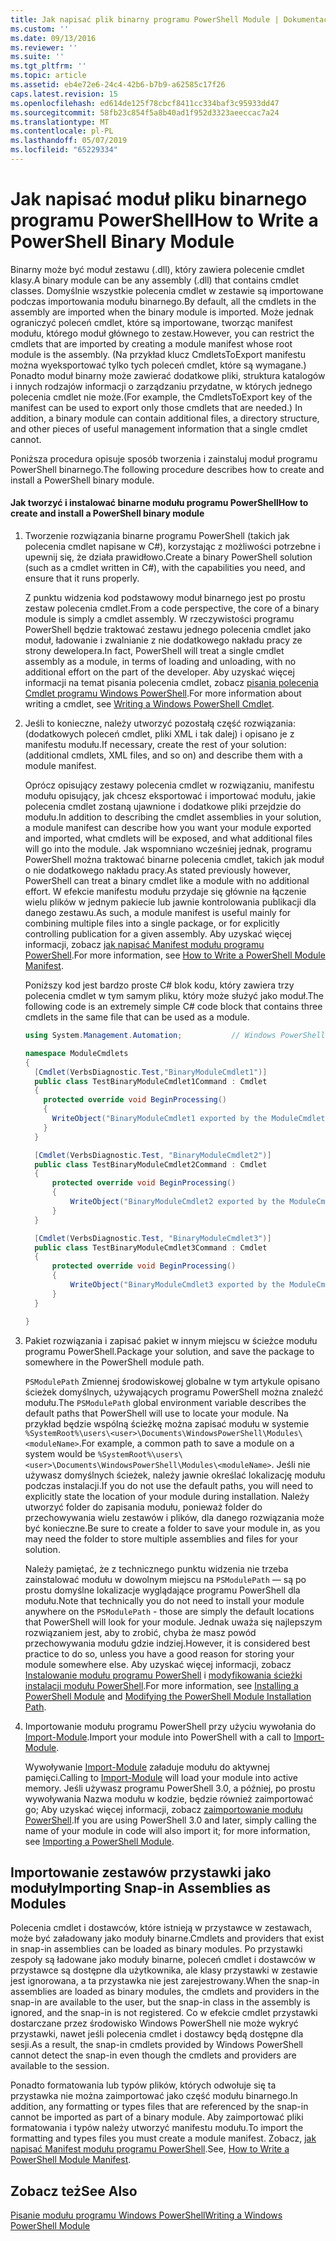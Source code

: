 ```yaml
---
title: Jak napisać plik binarny programu PowerShell Module | Dokumentacja firmy Microsoft
ms.custom: ''
ms.date: 09/13/2016
ms.reviewer: ''
ms.suite: ''
ms.tgt_pltfrm: ''
ms.topic: article
ms.assetid: eb4e72e6-24c4-42b6-b7b9-a62585c17f26
caps.latest.revision: 15
ms.openlocfilehash: ed614de125f78cbcf8411cc334baf3c95933dd47
ms.sourcegitcommit: 58fb23c854f5a8b40ad1f952d3323aeeccac7a24
ms.translationtype: MT
ms.contentlocale: pl-PL
ms.lasthandoff: 05/07/2019
ms.locfileid: "65229334"
---
```

# <a name="how-to-write-a-powershell-binary-module"></a><span data-ttu-id="1a970-102">Jak napisać moduł pliku binarnego programu PowerShell</span><span class="sxs-lookup"><span data-stu-id="1a970-102">How to Write a PowerShell Binary Module</span></span>

<span data-ttu-id="1a970-103">Binarny może być moduł zestawu (.dll), który zawiera polecenie cmdlet klasy.</span><span class="sxs-lookup"><span data-stu-id="1a970-103">A binary module can be any assembly (.dll) that contains cmdlet classes.</span></span> <span data-ttu-id="1a970-104">Domyślnie wszystkie polecenia cmdlet w zestawie są importowane podczas importowania modułu binarnego.</span><span class="sxs-lookup"><span data-stu-id="1a970-104">By default, all the cmdlets in the assembly are imported when the binary module is imported.</span></span> <span data-ttu-id="1a970-105">Może jednak ograniczyć poleceń cmdlet, które są importowane, tworząc manifest modułu, którego moduł głównego to zestaw.</span><span class="sxs-lookup"><span data-stu-id="1a970-105">However, you can restrict the cmdlets that are imported by creating a module manifest whose root module is the assembly.</span></span> <span data-ttu-id="1a970-106">(Na przykład klucz CmdletsToExport manifestu można wyeksportować tylko tych poleceń cmdlet, które są wymagane.) Ponadto moduł binarny może zawierać dodatkowe pliki, struktura katalogów i innych rodzajów informacji o zarządzaniu przydatne, w których jednego polecenia cmdlet nie może.</span><span class="sxs-lookup"><span data-stu-id="1a970-106">(For example, the CmdletsToExport key of the manifest can be used to export only those cmdlets that are needed.) In addition, a binary module can contain additional files, a directory structure, and other pieces of useful management information that a single cmdlet cannot.</span></span>

<span data-ttu-id="1a970-107">Poniższa procedura opisuje sposób tworzenia i zainstaluj moduł programu PowerShell binarnego.</span><span class="sxs-lookup"><span data-stu-id="1a970-107">The following procedure describes how to create and install a PowerShell binary module.</span></span>

#### <a name="how-to-create-and-install-a-powershell-binary-module"></a><span data-ttu-id="1a970-108">Jak tworzyć i instalować binarne modułu programu PowerShell</span><span class="sxs-lookup"><span data-stu-id="1a970-108">How to create and install a PowerShell binary module</span></span>

1. <span data-ttu-id="1a970-109">Tworzenie rozwiązania binarne programu PowerShell (takich jak polecenia cmdlet napisane w C#), korzystając z możliwości potrzebne i upewnij się, że działa prawidłowo.</span><span class="sxs-lookup"><span data-stu-id="1a970-109">Create a binary PowerShell solution (such as a cmdlet written in C#), with the capabilities you need, and ensure that it runs properly.</span></span>

   <span data-ttu-id="1a970-110">Z punktu widzenia kod podstawowy moduł binarnego jest po prostu zestaw polecenia cmdlet.</span><span class="sxs-lookup"><span data-stu-id="1a970-110">From a code perspective, the core of a binary module is simply a cmdlet assembly.</span></span> <span data-ttu-id="1a970-111">W rzeczywistości programu PowerShell będzie traktować zestawu jednego polecenia cmdlet jako moduł, ładowanie i zwalnianie z nie dodatkowego nakładu pracy ze strony dewelopera.</span><span class="sxs-lookup"><span data-stu-id="1a970-111">In fact, PowerShell will treat a single cmdlet assembly as a module, in terms of loading and unloading, with no additional effort on the part of the developer.</span></span> <span data-ttu-id="1a970-112">Aby uzyskać więcej informacji na temat pisania polecenia cmdlet, zobacz [pisania polecenia Cmdlet programu Windows PowerShell](../cmdlet/writing-a-windows-powershell-cmdlet.md).</span><span class="sxs-lookup"><span data-stu-id="1a970-112">For more information about writing a cmdlet, see [Writing a Windows PowerShell Cmdlet](../cmdlet/writing-a-windows-powershell-cmdlet.md).</span></span>

2. <span data-ttu-id="1a970-113">Jeśli to konieczne, należy utworzyć pozostałą część rozwiązania: (dodatkowych poleceń cmdlet, pliki XML i tak dalej) i opisano je z manifestu modułu.</span><span class="sxs-lookup"><span data-stu-id="1a970-113">If necessary, create the rest of your solution: (additional cmdlets, XML files, and so on) and describe them with a module manifest.</span></span>

   <span data-ttu-id="1a970-114">Oprócz opisujący zestawy polecenia cmdlet w rozwiązaniu, manifestu modułu opisujący, jak chcesz eksportować i importować modułu, jakie polecenia cmdlet zostaną ujawnione i dodatkowe pliki przejdzie do modułu.</span><span class="sxs-lookup"><span data-stu-id="1a970-114">In addition to describing the cmdlet assemblies in your solution, a module manifest can describe how you want your module exported and imported, what cmdlets will be exposed, and what additional files will go into the module.</span></span>
   <span data-ttu-id="1a970-115">Jak wspomniano wcześniej jednak, programu PowerShell można traktować binarne polecenia cmdlet, takich jak moduł o nie dodatkowego nakładu pracy.</span><span class="sxs-lookup"><span data-stu-id="1a970-115">As stated previously however, PowerShell can treat a binary cmdlet like a module with no additional effort.</span></span>
   <span data-ttu-id="1a970-116">W efekcie manifestu modułu przydaje się głównie na łączenie wielu plików w jednym pakiecie lub jawnie kontrolowania publikacji dla danego zestawu.</span><span class="sxs-lookup"><span data-stu-id="1a970-116">As such, a module manifest is useful mainly for combining multiple files into a single package, or for explicitly controlling publication for a given assembly.</span></span>
   <span data-ttu-id="1a970-117">Aby uzyskać więcej informacji, zobacz [jak napisać Manifest modułu programu PowerShell](how-to-write-a-powershell-module-manifest.md).</span><span class="sxs-lookup"><span data-stu-id="1a970-117">For more information, see [How to Write a PowerShell Module Manifest](how-to-write-a-powershell-module-manifest.md).</span></span>

   <span data-ttu-id="1a970-118">Poniższy kod jest bardzo proste C# blok kodu, który zawiera trzy polecenia cmdlet w tym samym pliku, który może służyć jako moduł.</span><span class="sxs-lookup"><span data-stu-id="1a970-118">The following code is an extremely simple C# code block that contains three cmdlets in the same file that can be used as a module.</span></span>

   ```csharp
   using System.Management.Automation;           // Windows PowerShell namespace.

   namespace ModuleCmdlets
   {
     [Cmdlet(VerbsDiagnostic.Test,"BinaryModuleCmdlet1")]
     public class TestBinaryModuleCmdlet1Command : Cmdlet
     {
       protected override void BeginProcessing()
       {
         WriteObject("BinaryModuleCmdlet1 exported by the ModuleCmdlets module.");
       }
     }

     [Cmdlet(VerbsDiagnostic.Test, "BinaryModuleCmdlet2")]
     public class TestBinaryModuleCmdlet2Command : Cmdlet
     {
         protected override void BeginProcessing()
         {
             WriteObject("BinaryModuleCmdlet2 exported by the ModuleCmdlets module.");
         }
     }

     [Cmdlet(VerbsDiagnostic.Test, "BinaryModuleCmdlet3")]
     public class TestBinaryModuleCmdlet3Command : Cmdlet
     {
         protected override void BeginProcessing()
         {
             WriteObject("BinaryModuleCmdlet3 exported by the ModuleCmdlets module.");
         }
     }

   }
   ```

3. <span data-ttu-id="1a970-119">Pakiet rozwiązania i zapisać pakiet w innym miejscu w ścieżce modułu programu PowerShell.</span><span class="sxs-lookup"><span data-stu-id="1a970-119">Package your solution, and save the package to somewhere in the PowerShell module path.</span></span>

   <span data-ttu-id="1a970-120">`PSModulePath` Zmiennej środowiskowej globalne w tym artykule opisano ścieżek domyślnych, używających programu PowerShell można znaleźć modułu.</span><span class="sxs-lookup"><span data-stu-id="1a970-120">The `PSModulePath` global environment variable describes the default paths that PowerShell will use to locate your module.</span></span> <span data-ttu-id="1a970-121">Na przykład będzie wspólną ścieżkę można zapisać modułu w systemie `%SystemRoot%\users\<user>\Documents\WindowsPowerShell\Modules\<moduleName>`.</span><span class="sxs-lookup"><span data-stu-id="1a970-121">For example, a common path to save a module on a system would be `%SystemRoot%\users\<user>\Documents\WindowsPowerShell\Modules\<moduleName>`.</span></span> <span data-ttu-id="1a970-122">Jeśli nie używasz domyślnych ścieżek, należy jawnie określać lokalizację modułu podczas instalacji.</span><span class="sxs-lookup"><span data-stu-id="1a970-122">If you do not use the default paths, you will need to explicitly state the location of your module during installation.</span></span> <span data-ttu-id="1a970-123">Należy utworzyć folder do zapisania modułu, ponieważ folder do przechowywania wielu zestawów i plików, dla danego rozwiązania może być konieczne.</span><span class="sxs-lookup"><span data-stu-id="1a970-123">Be sure to create a folder to save your module in, as you may need the folder to store multiple assemblies and files for your solution.</span></span>

   <span data-ttu-id="1a970-124">Należy pamiętać, że z technicznego punktu widzenia nie trzeba zainstalować modułu w dowolnym miejscu na `PSModulePath` — są po prostu domyślne lokalizacje wyglądające programu PowerShell dla modułu.</span><span class="sxs-lookup"><span data-stu-id="1a970-124">Note that technically you do not need to install your module anywhere on the `PSModulePath` - those are simply the default locations that PowerShell will look for your module.</span></span> <span data-ttu-id="1a970-125">Jednak uważa się najlepszym rozwiązaniem jest, aby to zrobić, chyba że masz powód przechowywania modułu gdzie indziej.</span><span class="sxs-lookup"><span data-stu-id="1a970-125">However, it is considered best practice to do so, unless you have a good reason for storing your module somewhere else.</span></span> <span data-ttu-id="1a970-126">Aby uzyskać więcej informacji, zobacz [Instalowanie modułu programu PowerShell](./installing-a-powershell-module.md) i [modyfikowania ścieżki instalacji modułu PowerShell](./modifying-the-psmodulepath-installation-path.md).</span><span class="sxs-lookup"><span data-stu-id="1a970-126">For more information, see [Installing a PowerShell Module](./installing-a-powershell-module.md) and [Modifying the PowerShell Module Installation Path](./modifying-the-psmodulepath-installation-path.md).</span></span>

4. <span data-ttu-id="1a970-127">Importowanie modułu programu PowerShell przy użyciu wywołania do [Import-Module](/powershell/module/Microsoft.PowerShell.Core/Import-Module).</span><span class="sxs-lookup"><span data-stu-id="1a970-127">Import your module into PowerShell with a call to [Import-Module](/powershell/module/Microsoft.PowerShell.Core/Import-Module).</span></span>

   <span data-ttu-id="1a970-128">Wywoływanie [Import-Module](/powershell/module/Microsoft.PowerShell.Core/Import-Module) załaduje modułu do aktywnej pamięci.</span><span class="sxs-lookup"><span data-stu-id="1a970-128">Calling to [Import-Module](/powershell/module/Microsoft.PowerShell.Core/Import-Module) will load your module into active memory.</span></span> <span data-ttu-id="1a970-129">Jeśli używasz programu PowerShell 3.0, a później, po prostu wywoływania Nazwa modułu w kodzie, będzie również zaimportować go; Aby uzyskać więcej informacji, zobacz [zaimportowanie modułu PowerShell](./importing-a-powershell-module.md).</span><span class="sxs-lookup"><span data-stu-id="1a970-129">If you are using PowerShell 3.0 and later, simply calling the name of your module in code will also import it; for more information, see [Importing a PowerShell Module](./importing-a-powershell-module.md).</span></span>

## <a name="importing-snap-in-assemblies-as-modules"></a><span data-ttu-id="1a970-130">Importowanie zestawów przystawki jako moduły</span><span class="sxs-lookup"><span data-stu-id="1a970-130">Importing Snap-in Assemblies as Modules</span></span>

<span data-ttu-id="1a970-131">Polecenia cmdlet i dostawców, które istnieją w przystawce w zestawach, może być załadowany jako moduły binarne.</span><span class="sxs-lookup"><span data-stu-id="1a970-131">Cmdlets and providers that exist in snap-in assemblies can be loaded as binary modules.</span></span> <span data-ttu-id="1a970-132">Po przystawki zespoły są ładowane jako moduły binarne, poleceń cmdlet i dostawców w przystawce są dostępne dla użytkownika, ale klasy przystawki w zestawie jest ignorowana, a ta przystawka nie jest zarejestrowany.</span><span class="sxs-lookup"><span data-stu-id="1a970-132">When the snap-in assemblies are loaded as binary modules, the cmdlets and providers in the snap-in are available to the user, but the snap-in class in the assembly is ignored, and the snap-in is not registered.</span></span> <span data-ttu-id="1a970-133">Co w efekcie cmdlet przystawki dostarczane przez środowisko Windows PowerShell nie może wykryć przystawki, nawet jeśli polecenia cmdlet i dostawcy będą dostępne dla sesji.</span><span class="sxs-lookup"><span data-stu-id="1a970-133">As a result, the snap-in cmdlets provided by Windows PowerShell cannot detect the snap-in even though the cmdlets and providers are available to the session.</span></span>

<span data-ttu-id="1a970-134">Ponadto formatowania lub typów plików, których odwołuje się ta przystawka nie można zaimportować jako część modułu binarnego.</span><span class="sxs-lookup"><span data-stu-id="1a970-134">In addition, any formatting or types files that are referenced by the snap-in cannot be imported as part of a binary module.</span></span>
<span data-ttu-id="1a970-135">Aby zaimportować pliki formatowania i typów należy utworzyć manifestu modułu.</span><span class="sxs-lookup"><span data-stu-id="1a970-135">To import the formatting and types files you must create a module manifest.</span></span>
<span data-ttu-id="1a970-136">Zobacz, [jak napisać Manifest modułu programu PowerShell](how-to-write-a-powershell-module-manifest.md).</span><span class="sxs-lookup"><span data-stu-id="1a970-136">See, [How to Write a PowerShell Module Manifest](how-to-write-a-powershell-module-manifest.md).</span></span>

## <a name="see-also"></a><span data-ttu-id="1a970-137">Zobacz też</span><span class="sxs-lookup"><span data-stu-id="1a970-137">See Also</span></span>

[<span data-ttu-id="1a970-138">Pisanie modułu programu Windows PowerShell</span><span class="sxs-lookup"><span data-stu-id="1a970-138">Writing a Windows PowerShell Module</span></span>](./writing-a-windows-powershell-module.md)

